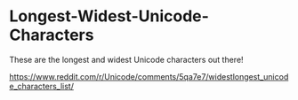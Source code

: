 # Longest-Widest-Unicode-Characters
These are the longest and widest Unicode characters out there!

https://www.reddit.com/r/Unicode/comments/5qa7e7/widestlongest_unicode_characters_list/
